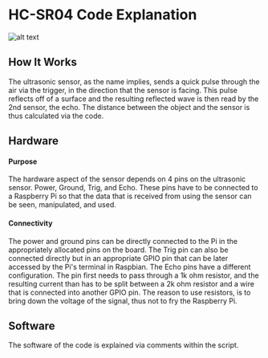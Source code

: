 # HC-SR04 Code Explanation
![alt text](https://cdn.shopify.com/s/files/1/1978/9859/products/02_13_23_grande.jpg?v=1499266559)
## How It Works
The ultrasonic sensor, as the name implies, sends a quick pulse through the air via the trigger, in the direction that the sensor is facing. This pulse reflects off of a surface and the resulting reflected wave is then read by the 2nd sensor, the echo. The distance between the object and the sensor is thus calculated via the code. 

## Hardware
#### Purpose
The hardware aspect of the sensor depends on 4 pins on the ultrasonic sensor. Power, Ground, Trig, and Echo. 
These pins have to be connected to a Raspberry Pi so that the data that is received from using the sensor can be seen, manipulated, and used. 

#### Connectivity
The power and ground pins can be directly connected to the Pi in the appropriately allocated pins on the board. The Trig pin can also be connected directly but in an appropriate GPIO pin that can be later accessed by the Pi's terminal in Raspbian. The Echo pins have a different configuration. The pin first needs to pass through a 1k ohm resistor, and the resulting current than has to be split between a 2k ohm resistor and a wire that is connected into another GPIO pin. The reason to use resistors, is to bring down the voltage of the signal, thus not to fry the Raspberry Pi. 

## Software
The software of the code is explained via comments within the script. 


